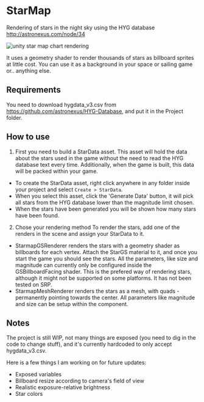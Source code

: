 # StarMap
Rendering of stars in the night sky using the HYG database http://astronexus.com/node/34

![unity star map chart rendering](http://i.imgur.com/rEFGI4Sl.png)

It uses a geometry shader to render thousands of stars as billboard sprites at little cost. You can use it as a background in your space or sailing game or.. anything else.

## Requirements
You need to download hygdata_v3.csv from https://github.com/astronexus/HYG-Database, and put it in the Project folder.

## How to use
1. First you need to build a StarData asset. This asset will hold the data about the stars used in the game without the need to read the HYG database text every time. Additionally, when the game is built, this data will be packed within your game. 
* To create the StarData asset, right click anywhere in any folder inside your project and select `Create > StarData`.
* When you select this asset, click the 'Generate Data' button, it will pick all stars from the HYG database lower than the magnitude limit chosen.
* When the stars have been generated you will be shown how many stars have been found.

2. Chose your rendering method
To render the stars, add one of the renders in the scene and assign your StarData to it.
* StarmapGSRenderer renders the stars with a geometry shader as billboards for each vertex. Attach the StarGS material to it, and once you start the game you should see the stars. All the parameters, like size and magnitude can currently only be configured inside the GSBillboardFacing shader. This is the prefered way of rendering stars, although it might not be supported on some platforms. It has not been tested on SRP.
* StarmapMeshRenderer renders the stars as a mesh, with quads - permanently pointing towards the center. All parameters like magnitude and size can be setup within the component.


## Notes
The project is still WIP, not many things are exposed (you need to dig in the code to change stuff), and it's currently hardcoded to only accept hygdata_v3.csv. 

Here is a few things I am working on for future updates:
* Exposed variables
* Billboard resize according to camera's field of view
* Realistic exposure-relative brightness
* Star colors
